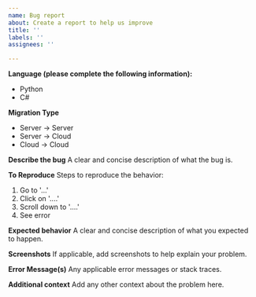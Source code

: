 ```yaml
---
name: Bug report
about: Create a report to help us improve
title: ''
labels: ''
assignees: ''

---
```


**Language (please complete the following information):**
 - Python 
 - C#

**Migration Type**
- Server -> Server
- Server -> Cloud
- Cloud -> Cloud

**Describe the bug**
A clear and concise description of what the bug is.

**To Reproduce**
Steps to reproduce the behavior:
1. Go to '...'
2. Click on '....'
3. Scroll down to '....'
4. See error

**Expected behavior**
A clear and concise description of what you expected to happen.

**Screenshots**
If applicable, add screenshots to help explain your problem.

**Error Message(s)**
Any applicable error messages or stack traces.


**Additional context**
Add any other context about the problem here.
